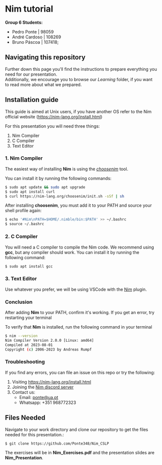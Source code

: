 # Nim tutorial
**Group 6 Students:**
- Pedro Ponte   | 98059
- André Cardoso | 108269
- Bruno Páscoa  | 107418;

## Navigating this repository

Further down this page you'll find the instructions to prepare everything you need for our presentation.  
Additionally, we encourage you to browse our *Learning* folder, if you want to read more about what we prepared.


## Installation guide

This guide is aimed at Unix users, if you have another OS refer to the Nim official website (https://nim-lang.org/install.html)

For this presentation you will need three things:
1. Nim Compiler
2. C Compiler
3. Text Editor


### 1. Nim Compiler
The easiest way of installing **Nim** is using the [_choosenim_](https://github.com/dom96/choosenim#choosenim) tool.

You can install it by running the following commands:

```bash
$ sudo apt update && sudo apt upgrade
$ sudo apt install curl
$ curl https://nim-lang.org/choosenim/init.sh -sSf | sh
```

After installing **choosenim**, you must add it to your PATH and source your shell profile again:

```bash
$ echo '#Nim\nPATH=$HOME/.nimble/bin:$PATH' >> ~/.bashrc
$ source ~/.bashrc
```


### 2. C Compiler

You will need a C compiler to compile the Nim code. We recommend using **gcc**, but any compiler should work. You can install it by running the following command:

```bash
$ sudo apt install gcc
```


### 3. Text Editor

Use whatever you prefer, we will be using VSCode with the [Nim](https://marketplace.visualstudio.com/items?itemName=nimsaem.nimvscode) plugin.



### Conclusion

After adding **Nim** to your PATH, confirm it's working. If you get an error, try restarting your terminal

To verify that **Nim** is installed, run the following command in your terminal
```bash
$ nim --version
Nim Compiler Version 2.0.0 [Linux: amd64]
Compiled at 2023-08-01
Copyright (c) 2006-2023 by Andreas Rumpf
```


### Troubleshooting

If you find any errors, you can file an issue on this repo or try the following:
1. Visiting https://nim-lang.org/install.html
2. Joining the [Nim discord server](https://discord.com/invite/nim)
3. Contact us:
    - Email: ponte@ua.pt
    - Whatsapp: +351 968772323
 


## Files Needed

Navigate to your work directory and clone our repository to get the files needed for this presentation.: 
```bash
$ git clone https://github.com/Ponte348/Nim_CSLP
```

The exercises will be in **Nim_Exercises.pdf** and the presentation slides are **Nim_Presentation**.


